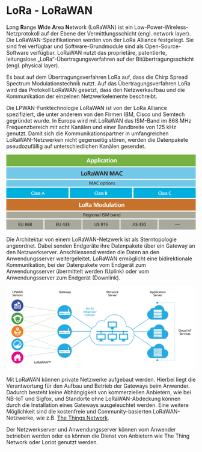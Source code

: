 # LoRa - LoRaWAN

**L**ong **R**ange **W**ide **A**rea **N**etwork (LoRaWAN) ist ein Low-Power-Wireless-Netzprotokoll auf der Ebene der Vermittlungsschicht (engl. network layer). Die LoRaWAN-Spezifikationen werden von der LoRa Alliance festgelegt. Sie sind frei verfügbar und Software-Grundmodule sind als Open-Source-Software verfügbar. LoRaWAN nutzt das proprietäre, patentierte, leitungslose „LoRa“-Übertragungsverfahren auf der Bitübertragungsschicht (engl. physical layer).

Es baut auf dem Übertragungsverfahren LoRa auf, dass die Chirp Spread Spectrum Modulationstechnik nutzt. Auf das Übertragungsverfahren LoRa wird das Protokoll LoRaWAN gesetzt, dass den Netzwerkaufbau und die Kommunikation der einzelnen Netzwerkelemente beschreibt.

Die LPWAN-Funktechnologie LoRaWAN ist von der LoRa Alliance spezifiziert, die unter anderem von den Firmen IBM, Cisco und Semtech gegründet wurde. In Europa wird mit LoRaWAN das ISM-Band im 868 MHz Frequenzbereich mit acht Kanälen und einer Bandbreite von 125 kHz genutzt. Damit sich die Kommunikationspartner in umfangreichen LoRaWAN-Netzwerken nicht gegenseitig stören, werden die Datenpakete pseudozufällig auf unterschiedlichen Kanälen gesendet.

![LoRaWAN Protokoll (Quelle: semtech.com)](../../../.gitbook/assets/LoRaWAN-Protocol-Stack.png)

Die Architektur von einem LoRaWAN-Netzwerk ist als Sterntopologie angeordnet. Dabei senden Endgeräte ihre Datenpakete über ein Gateway an den Netzwerkserver. Anschliessend werden die Daten an den Anwendungsserver weitergeleitet. LoRaWAN ermöglicht eine bidirektionale Kommunikation, bei der Datenpakete vom Endgerät zum Anwendungsserver übermittelt werden (Uplink) oder vom Anwendungsserver zum Endgerät (Downlink).

![(Quelle: semtech.com)](../../../.gitbook/assets/LoRa-Diagram-NetworkArchitecture.jpg)

Mit LoRaWAN können private Netzwerke aufgebaut werden. Hierbei liegt die Verantwortung für den Aufbau und Betrieb der Gateways beim Anwender. Dadurch besteht keine Abhängigkeit von kommerziellen Anbietern, wie bei NB-IoT und Sigfox, und Standorte ohne LoRaWAN-Abdeckung können durch die Installation eines Gateways ausgeleuchtet werden. Eine weitere Möglichkeit sind die kostenfreie und Community-basierten LoRaWAN-Netzwerke, wie z.B. [The Things Network](lorawan.md).

Der Netzwerkserver und Anwendungsserver können vom Anwender betrieben werden oder es können die Dienst von Anbietern wie The Thing Network oder Loriot genutzt werden.
